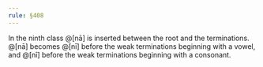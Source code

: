 ```yaml
---
rule: §408
---
```


In the ninth class @[nā] is inserted between the root and the terminations. @[nā] becomes @[nī] before the weak terminations beginning with a vowel, and @[nī] before the weak terminations beginning with a consonant.